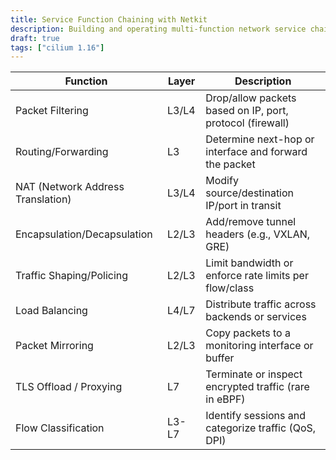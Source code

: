 ```yaml
---
title: Service Function Chaining with Netkit
description: Building and operating multi-function network service chains
draft: true
tags: ["cilium 1.16"]
---
```



|**Function**|**Layer**|**Description**|
|---|---|---|
|Packet Filtering|L3/L4|Drop/allow packets based on IP, port, protocol (firewall)|
|Routing/Forwarding|L3|Determine next-hop or interface and forward the packet|
|NAT (Network Address Translation)|L3/L4|Modify source/destination IP/port in transit|
|Encapsulation/Decapsulation|L2/L3|Add/remove tunnel headers (e.g., VXLAN, GRE)|
|Traffic Shaping/Policing|L2/L3|Limit bandwidth or enforce rate limits per flow/class|
|Load Balancing|L4/L7|Distribute traffic across backends or services|
|Packet Mirroring|L2/L3|Copy packets to a monitoring interface or buffer|
|TLS Offload / Proxying|L7|Terminate or inspect encrypted traffic (rare in eBPF)|
|Flow Classification|L3-L7|Identify sessions and categorize traffic (QoS, DPI)|